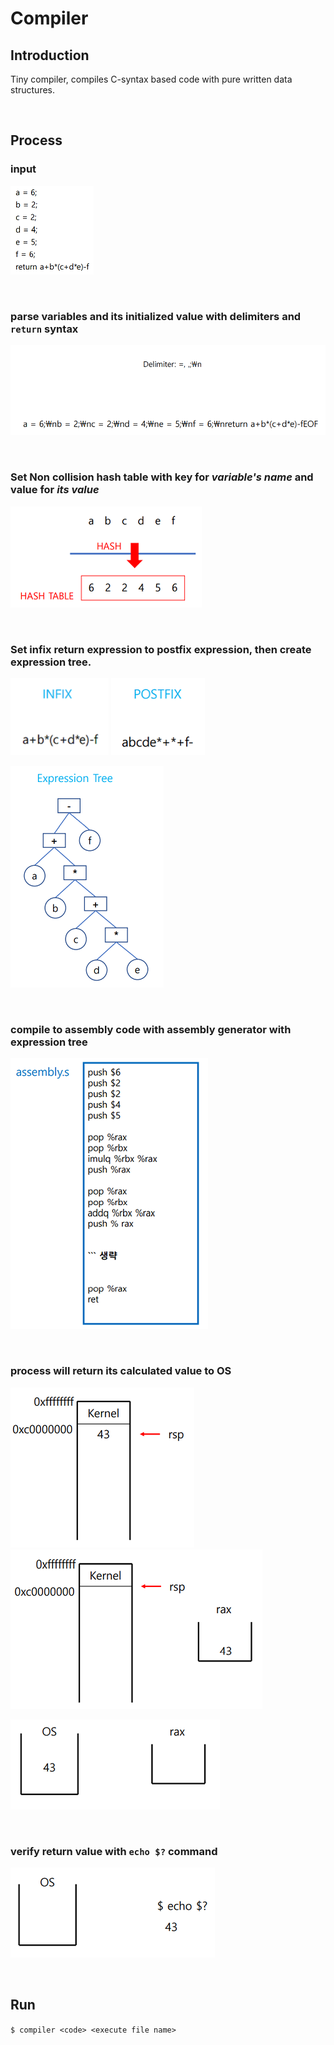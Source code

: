 # Compiler

## Introduction

Tiny compiler, compiles C-syntax based code with pure written data structures.

</br>

## Process

### input

![input](./images/input.PNG)

</br>

### parse variables and its initialized value with delimiters and `return` syntax

![parse](./images/parse.PNG)

</br>

### Set **Non collision** hash table with **key** for _variable's name_ and **value** for _its value_

![hash](./images/hashTable.PNG)

</br>
   
### Set infix return expression to postfix expression, then create expression tree.   
   
![infix](./images/infix.PNG) ![postfix](./images/postfix.PNG)   
   
![tree](./images/exTree.PNG)   
   
</br>
   
### compile to assembly code with assembly generator with expression tree
   
![assembly](./images/assembly.PNG)   
   
</br>
   
### process will return its calculated value to OS
   
![pcbStack](./images/pcbStack.PNG) ![rax](./images/rax.PNG)
   
![os](./images/os.PNG)   
   
</br>
   
### verify return value with `echo $?` command
   
![verify](./images/verify.PNG)
   
</br>
   
## Run
`$ compiler <code> <execute file name>`
